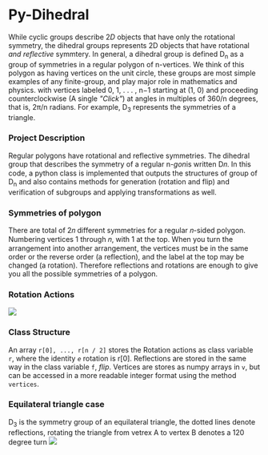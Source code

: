# Py-Dihedral
While cyclic groups describe 2<em>D</em> objects that have only the rotational symmetry, the dihedral groups represents 2D objects that have rotational <em>and reflective</em> symmtery.
In general, a dihedral group is defined D<sub>n</sub> as a group of symmetries in a regular polygon of n-vertices. We think of this polygon as having vertices on the unit circle, these groups are most simple examples of any finite-group, and play major role in mathematics and physics.
with vertices labeled 0, 1, . . . , n−1 starting at (1, 0) and proceeding counterclockwise (A single <em>"Click"</em>)
at angles in multiples of 360/n degrees, that is, 2π/n radians. For example, D<sub>3</sub> represents the symmetries of a triangle.

### Project Description
Regular polygons have rotational and reflective symmetries. The dihedral group that describes the symmetry of a regular n-<em>gon</em>is written D𝑛.
In this code, a python class is implemented that outputs the structures of group of D<sub>n</sub> and also contains methods for generation (rotation and flip) and verification of subgroups and applying transformations as well.

### Symmetries of polygon
There are total of 2𝑛 different symmetries for a regular 𝑛-sided polygon.
Numbering vertices 1 through 𝑛, with 1 at the top. When you turn the arrangement into another arrangement, the vertices must be in the same order or the reverse order (a reflection), and the label at the top may be changed (a rotation). Therefore reflections and rotations are enough to give you all the possible symmetries of a polygon.

### Rotation Actions

<img src="https://upload.wikimedia.org/wikipedia/commons/b/b6/Dihedral4.png"/>

### Class Structure
An array `r[0], ..., r[n / 2]` stores the Rotation actions as class variable `r`, where the identity <em>`e`</em> rotation is r[0].
Reflections are stored in the same way in the class variable `f`, <em>flip</em>. Vertices are stores as numpy arrays in `v`, but can be accessed in a more readable integer format using the method `vertices`.


### Equilateral triangle case
D<sub>3</sub> is the symmetry group of an equilateral triangle, the dotted lines denote reflections, rotating the triangle from vetrex A to vertex B denotes a 120 degree turn
<img src="https://solitaryroad.com/c315/ole.gif"/>